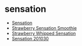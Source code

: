 # sensation

 * [Sensation](../../index/s/sensation-201030.json)
 * [Strawberry Sensation Smoothie](../../index/s/strawberry-sensation-smoothie.json)
 * [Strawberry Whipped Sensation](../../index/s/strawberry-whipped-sensation.json)
 * [Sensation 201030](../../index/s/sensation-201030.json)
